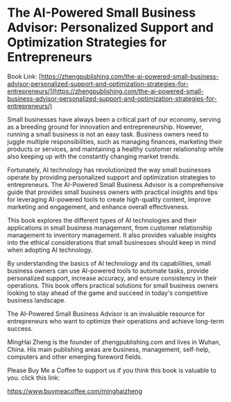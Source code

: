 # The AI-Powered Small Business Advisor: Personalized Support and Optimization Strategies for Entrepreneurs

Book Link: [https://zhengpublishing.com/the-ai-powered-small-business-advisor-personalized-support-and-optimization-strategies-for-entrepreneurs/](https://zhengpublishing.com/the-ai-powered-small-business-advisor-personalized-support-and-optimization-strategies-for-entrepreneurs/)

Small businesses have always been a critical part of our economy, serving as a breeding ground for innovation and entrepreneurship. However, running a small business is not an easy task. Business owners need to juggle multiple responsibilities, such as managing finances, marketing their products or services, and maintaining a healthy customer relationship while also keeping up with the constantly changing market trends.

Fortunately, AI technology has revolutionized the way small businesses operate by providing personalized support and optimization strategies to entrepreneurs. The AI-Powered Small Business Advisor is a comprehensive guide that provides small business owners with practical insights and tips for leveraging AI-powered tools to create high-quality content, improve marketing and engagement, and enhance overall effectiveness.

This book explores the different types of AI technologies and their applications in small business management, from customer relationship management to inventory management. It also provides valuable insights into the ethical considerations that small businesses should keep in mind when adopting AI technology.

By understanding the basics of AI technology and its capabilities, small business owners can use AI-powered tools to automate tasks, provide personalized support, increase accuracy, and ensure consistency in their operations. This book offers practical solutions for small business owners looking to stay ahead of the game and succeed in today's competitive business landscape.

The AI-Powered Small Business Advisor is an invaluable resource for entrepreneurs who want to optimize their operations and achieve long-term success.

MingHai Zheng is the founder of zhengpublishing.com and lives in Wuhan, China. His main publishing areas are business, management, self-help, computers and other emerging foreword fields.

Please Buy Me a Coffee to support us if you think this book is valuable to you. click this link:

https://www.buymeacoffee.com/minghaizheng
